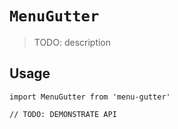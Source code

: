 # `MenuGutter`

> TODO: description

## Usage

```
import MenuGutter from 'menu-gutter'

// TODO: DEMONSTRATE API
```

